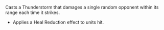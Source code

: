 Casts a Thunderstorm that damages a single random opponent within its range each time it strikes.

- Applies a Heal Reduction effect to units hit.

